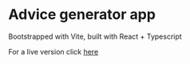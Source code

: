 # Advice generator app

Bootstrapped with Vite, built with React + Typescript

For a live version click [here](https://my-react-advice-generator.netlify.app/)

